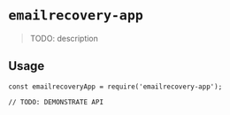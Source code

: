 # `emailrecovery-app`

> TODO: description

## Usage

```
const emailrecoveryApp = require('emailrecovery-app');

// TODO: DEMONSTRATE API
```

